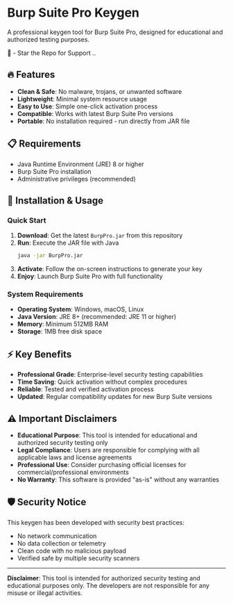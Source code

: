 # Burp Suite Pro Keygen

A professional keygen tool for Burp Suite Pro, designed for educational and authorized testing purposes.

🌟 - Star the Repo for Support ..

## 🔥 Features

- **Clean & Safe**: No malware, trojans, or unwanted software
- **Lightweight**: Minimal system resource usage
- **Easy to Use**: Simple one-click activation process
- **Compatible**: Works with latest Burp Suite Pro versions
- **Portable**: No installation required - run directly from JAR file

## 📋 Requirements

- Java Runtime Environment (JRE) 8 or higher
- Burp Suite Pro installation
- Administrative privileges (recommended)

## 🚀 Installation & Usage

### Quick Start

1. **Download**: Get the latest `BurpPro.jar` from this repository
2. **Run**: Execute the JAR file with Java
   ```bash
   java -jar BurpPro.jar
   ```
3. **Activate**: Follow the on-screen instructions to generate your key
4. **Enjoy**: Launch Burp Suite Pro with full functionality

### System Requirements

- **Operating System**: Windows, macOS, Linux
- **Java Version**: JRE 8+ (recommended: JRE 11 or higher)
- **Memory**: Minimum 512MB RAM
- **Storage**: 1MB free disk space

## ⚡ Key Benefits

- **Professional Grade**: Enterprise-level security testing capabilities
- **Time Saving**: Quick activation without complex procedures
- **Reliable**: Tested and verified activation process
- **Updated**: Regular compatibility updates for new Burp Suite versions

## ⚠️ Important Disclaimers

- **Educational Purpose**: This tool is intended for educational and authorized security testing only
- **Legal Compliance**: Users are responsible for complying with all applicable laws and license agreements
- **Professional Use**: Consider purchasing official licenses for commercial/professional environments
- **No Warranty**: This software is provided "as-is" without any warranties

## 🛡️ Security Notice

This keygen has been developed with security best practices:
- No network communication
- No data collection or telemetry
- Clean code with no malicious payload
- Verified safe by multiple security scanners


---

**Disclaimer**: This tool is intended for authorized security testing and educational purposes only. The developers are not responsible for any misuse or illegal activities.
